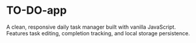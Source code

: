 # TO-DO-app
A clean, responsive daily task manager built with vanilla JavaScript. Features task editing, completion tracking, and local storage persistence.

